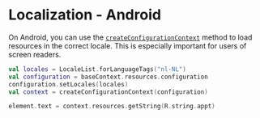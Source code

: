 # Localization - Android

On Android, you can use the [`createConfigurationContext`](<https://developer.android.com/reference/android/content/Context#createConfigurationContext(android.content.res.Configuration)>) method to load resources in the correct locale. This is especially important for users of screen readers.

```kotlin
val locales = LocaleList.forLanguageTags("nl-NL")
val configuration = baseContext.resources.configuration
configuration.setLocales(locales)
val context = createConfigurationContext(configuration)

element.text = context.resources.getString(R.string.appt)
```

